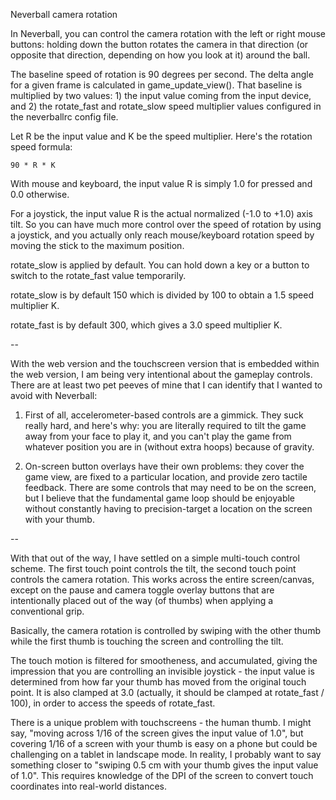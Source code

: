 Neverball camera rotation

In Neverball, you can control the camera rotation with the left or right mouse buttons:
holding down the button rotates the camera in that direction (or opposite that direction,
depending on how you look at it) around the ball.

The baseline speed of rotation is 90 degrees per second. The delta angle for a given frame
is calculated in game_update_view(). That baseline is multiplied by two values: 1) the input
value coming from the input device, and 2) the rotate_fast and rotate_slow speed multiplier
values configured in the neverballrc config file.

Let R be the input value and K be the speed multiplier. Here's the rotation speed formula:

    90 * R * K

With mouse and keyboard, the input value R is simply 1.0 for pressed and 0.0 otherwise.

For a joystick, the input value R is the actual normalized (-1.0 to +1.0) axis tilt. So you
can have much more control over the speed of rotation by using a joystick, and you actually
only reach mouse/keyboard rotation speed by moving the stick to the maximum position.

rotate_slow is applied by default. You can hold down a key or a button to switch to the
rotate_fast value temporarily.

rotate_slow is by default 150 which is divided by 100 to obtain a 1.5 speed multiplier K.

rotate_fast is by default 300, which gives a 3.0 speed multiplier K.

--

With the web version and the touchscreen version that is embedded within the web version,
I am being very intentional about the gameplay controls. There are at least two pet peeves
of mine that I can identify that I wanted to avoid with Neverball:

1) First of all, accelerometer-based controls are a gimmick. They suck really hard, and
here's why: you are literally required to tilt the game away from your face to play it,
and you can't play the game from whatever position you are in (without extra hoops) because
of gravity.

2) On-screen button overlays have their own problems: they cover the game view, are fixed
to a particular location, and provide zero tactile feedback. There are some controls that may need
to be on the screen, but I believe that the fundamental game loop should be enjoyable without
constantly having to precision-target a location on the screen with your thumb.

--

With that out of the way, I have settled on a simple multi-touch control scheme. The
first touch point controls the tilt, the second touch point controls the camera rotation.
This works across the entire screen/canvas, except on the pause and camera toggle overlay
buttons that are intentionally placed out of the way (of thumbs) when applying a conventional grip.

Basically, the camera rotation is controlled by swiping with the other thumb while the first
thumb is touching the screen and controlling the tilt.

The touch motion is filtered for smootheness, and accumulated, giving the impression that you
are controlling an invisible joystick - the input value is determined from how far your thumb
has moved from the original touch point. It is also clamped at 3.0 (actually, it should be
clamped at rotate_fast / 100), in order to access the speeds of rotate_fast.

There is a unique problem with touchscreens - the human thumb. I might say, "moving across 1/16 of
the screen gives the input value of 1.0", but covering 1/16 of a screen with your thumb is easy
on a phone but could be challenging on a tablet in landscape mode. In reality, I probably want to say
something closer to "swiping 0.5 cm with your thumb gives the input value of 1.0". This requires
knowledge of the DPI of the screen to convert touch coordinates into real-world distances.